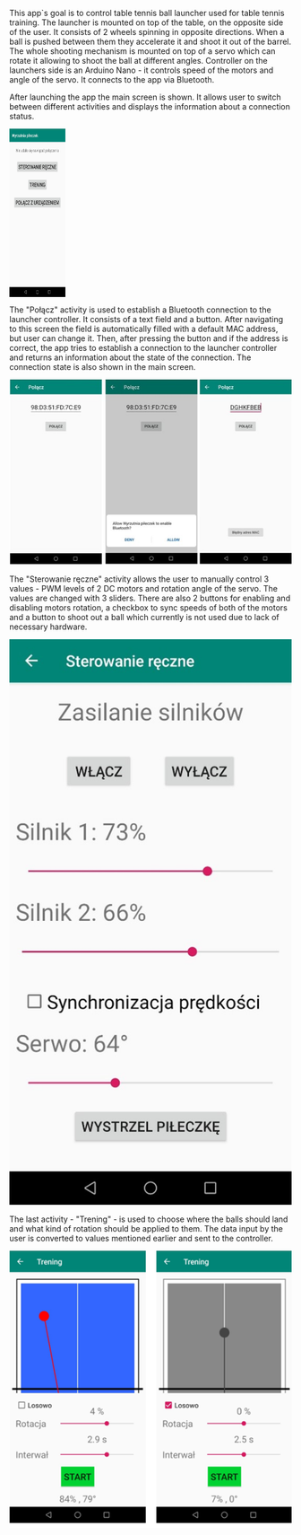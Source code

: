 This app`s goal is to control table tennis ball launcher used for table tennis training. The launcher is mounted on top of the table, on the opposite side of the user. It consists of 2 wheels spinning in opposite directions. When a ball is pushed between them they accelerate it and shoot it out of the barrel. The whole shooting mechanism is mounted on top of a servo which can rotate it allowing to shoot the ball at different angles. Controller on the launchers side is an Arduino Nano - it controls speed of the motors and angle of the servo. It connects to the app via Bluetooth.

After launching the app the main screen is shown. It allows user to switch between different activities and displays the information about a connection status.

<img src="https://github.com/mmajchrzak557/ball-launcher/blob/master/res/main.jpg" align="center" width="100" height="300">

The "Połącz" activity is used to establish a Bluetooth connection to the launcher controller. It consists of a text field and a button. After navigating to this screen the field is automatically filled with a default MAC address, but user can change it. Then, after pressing the button and if the address is correct, the app tries to establish a connection to the launcher controller and returns an information about the state of the connection. The connection state is also shown in the main screen.

![connect](https://github.com/mmajchrzak557/ball-launcher/blob/master/res/connect.jpg)

The "Sterowanie ręczne" activity allows the user to manually control 3 values - PWM levels of 2 DC motors and rotation angle of the servo. The values are changed with 3 sliders. There are also 2 buttons for enabling and disabling motors rotation, a checkbox to sync speeds of both of the motors and a button to shoot out a ball which currently is not used due to lack of necessary hardware.

![manual](https://github.com/mmajchrzak557/ball-launcher/blob/master/res/manual.jpg)

The last activity - "Trening" - is used to choose where the balls should land and what kind of rotation should be applied to them. The data input by the user is converted to values mentioned earlier and sent to the controller.

![training](https://github.com/mmajchrzak557/ball-launcher/blob/master/res/training.png)
